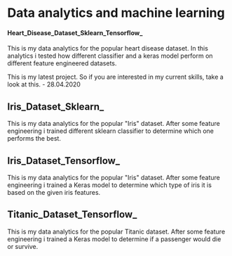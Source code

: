 # Data analytics and machine learning

#### **Heart_Disease_Dataset_Sklearn_Tensorflow_** ####
This is my data analytics for the popular heart disease dataset. In this analytics i tested how different classifier and a keras model perform on different feature engineered datasets.
 
This is my latest project. So if you are interested in my current skills, take a look at this. - 28.04.2020
 

## Iris_Dataset_Sklearn_ ##
This is my data analytics for the popular "Iris" dataset. After some feature engineering i trained different sklearn classifier to determine which one performs the best.

 
## Iris_Dataset_Tensorflow_ ##
This is my data analytics for the popular "Iris" dataset. After some feature engineering i trained a Keras model to determine which type of iris it is based on the given iris features.

## Titanic_Dataset_Tensorflow_ ##
This is my data analytics for the popular Titanic dataset. After some feature engineering i trained a Keras model to determine if a passenger would die or survive.
